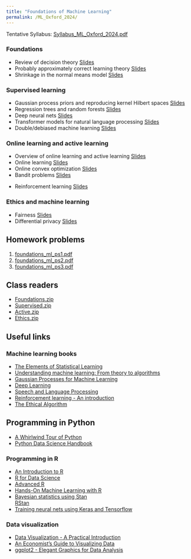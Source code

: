 ```yaml
---
title: "Foundations of Machine Learning"
permalink: /ML_Oxford_2024/
---
```



Tentative Syllabus: [Syllabus_ML_Oxford_2024.pdf](/home/files/teaching/ML_Oxford_2024/Syllabus_ML_Oxford_2024.pdf)



### Foundations
* Review of decision theory
[Slides](/home/files/teaching/ML_Oxford_2024/decision_theory_slides.pdf)
* Probably approximately correct learning theory
[Slides](/home/files/teaching/ML_Oxford_2024/pac_learning_slides.pdf)
* Shrinkage in the normal means model
[Slides](/home/files/teaching/ML_Oxford_2024/normal_shrinkage_slides.pdf)

### Supervised learning

* Gaussian process priors and reproducing kernel Hilbert spaces
[Slides](/home/files/teaching/ML_Oxford_2024/gaussian_process_slides.pdf)
* Regression trees and random forests
[Slides](/home/files/teaching/ML_Oxford_2024/random_forests_slides.pdf)
* Deep neural nets
[Slides](/home/files/teaching/ML_Oxford_2024/neural_nets_slides.pdf)
* Transformer models for natural language processing
[Slides](/home/files/teaching/ML_Oxford_2024/transformer_slides.pdf)  
* Double/debiased machine learning
[Slides](/home/files/teaching/ML_Oxford_2024/debiased_ml_slides.pdf)


### Online learning and active learning
* Overview of online learning and active learning
[Slides](/home/files/teaching/ML_Oxford_2024/active_learning_overview_slides.pdf)
* Online learning
[Slides](/home/files/teaching/ML_Oxford_2024/adversarial_online_learning_slides.pdf)
* Online convex optimization
[Slides](/home/files/teaching/ML_Oxford_2024/online_convex_optimization_slides.pdf)
* Bandit problems
[Slides](/home/files/teaching/ML_Oxford_2024/bandit_problems_slides.pdf)
<!-- * Experiments for policy choice
[Slides](/home/files/teaching/ML_Oxford_2024/policy_experiments_slides.pdf) -->
* Reinforcement learning
[Slides](/home/files/teaching/ML_Oxford_2024/reinforcement_learning_slides.pdf)  


### Ethics and machine learning

* Fairness
[Slides](/home/files/teaching/ML_Oxford_2024/fairness_slides.pdf)  
* Differential privacy
[Slides](/home/files/teaching/ML_Oxford_2024/differential_privacy_slides.pdf)  


## Homework problems

1. [foundations_ml_ps1.pdf](/home/files/teaching/ML_Oxford_2024/foundations_ml_ps1.pdf)  
2. [foundations_ml_ps2.pdf](/home/files/teaching/ML_Oxford_2024/foundations_ml_ps2.pdf)  
3. [foundations_ml_ps3.pdf](/home/files/teaching/ML_Oxford_2024/foundations_ml_ps3.pdf)  


## Class readers

* [Foundations.zip](/home/files/teaching/ML_Oxford_2022/Foundations.zip)  
* [Supervised.zip](/home/files/teaching/ML_Oxford_2022/Supervised.zip)  
* [Active.zip](/home/files/teaching/ML_Oxford_2022/Active.zip)  
* [Ethics.zip](/home/files/teaching/ML_Oxford_2022/Ethics.zip)


## Useful links

### Machine learning books
* [The Elements of Statistical Learning](https://web.stanford.edu/~hastie/Papers/ESLII.pdf)
* [Understanding machine learning: From theory to algorithms](https://www.cs.huji.ac.il/~shais/UnderstandingMachineLearning/understanding-machine-learning-theory-algorithms.pdf)
* [Gaussian Processes for Machine Learning](http://www.gaussianprocess.org/gpml/chapters/)
* [Deep Learning](https://www.deeplearningbook.org/)
* [Speech and Language Processing](https://web.stanford.edu/~jurafsky/slp3/)
* [Reinforcement learning - An introduction](http://www.incompleteideas.net/book/RLbook2018.pdf)
* [The Ethical Algorithm](https://global.oup.com/academic/product/the-ethical-algorithm-9780190948207)  



## Programming in Python
* [A Whirlwind Tour of Python](https://github.com/jakevdp/WhirlwindTourOfPython)
* [Python Data Science Handbook](https://jakevdp.github.io/PythonDataScienceHandbook/)


### Programming in R

* [An Introduction to R](https://cran.r-project.org/doc/manuals/r-release/R-intro.pdf)
* [R for Data Science](https://r4ds.had.co.nz/)
* [Advanced R](https://adv-r.hadley.nz/)
* [Hands-On Machine Learning with R](https://bradleyboehmke.github.io/HOML/)  
* [Bayesian statistics using Stan](https://mc-stan.org/docs/2_20/stan-users-guide/index.html)  
[RStan](https://github.com/stan-dev/rstan/wiki/RStan-Getting-Started)  
* [Training neural nets using Keras  and Tensorflow](https://tensorflow.rstudio.com/keras/)


### Data visualization

* [Data Visualization - A Practical Introduction](http://socviz.co/)
* [An Economist’s Guide to Visualizing Data](https://pubs.aeaweb.org/doi/pdfplus/10.1257/jep.28.1.209)
* [ggplot2 - Elegant Graphics for Data Analysis](http://moderngraphics11.pbworks.com/f/ggplot2-Book09hWickham.pdf)









